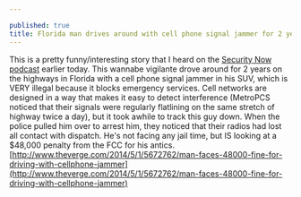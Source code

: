 ```yaml
---

published: true
title: Florida man drives around with cell phone signal jammer for 2 years
---
```

This is a pretty funny/interesting story that I heard on the [Security Now podcast](http://twit.tv/show/security-now) earlier today. This wannabe vigilante drove around for 2 years on the highways in Florida with a cell phone signal jammer in his SUV, which is VERY illegal because it blocks emergency services. Cell networks are designed in a way that makes it easy to detect interference (MetroPCS noticed that their signals were regularly flatlining on the same stretch of highway twice a day), but it took awhile to track this guy down. When the police pulled him over to arrest him, they noticed that their radios had lost all contact with dispatch. He's not facing any jail time, but IS looking at a $48,000 penalty from the FCC for his antics. [http://www.theverge.com/2014/5/1/5672762/man-faces-48000-fine-for-driving-with-cellphone-jammer](http://www.theverge.com/2014/5/1/5672762/man-faces-48000-fine-for-driving-with-cellphone-jammer)
